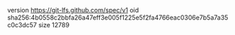 version https://git-lfs.github.com/spec/v1
oid sha256:4b0558c2bbfa26a47eff3e005f1225e5f2fa4766eac0306e7b5a7a35c0c3dc57
size 12789
